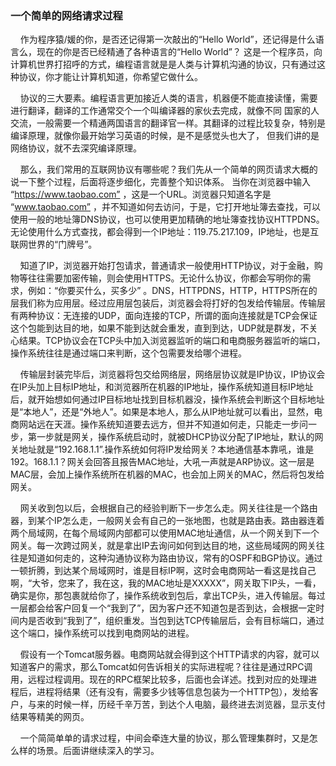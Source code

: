 ### 一个简单的网络请求过程

 &nbsp;&nbsp;&nbsp;&nbsp;作为程序猿/媛的你，是否还记得第一次敲出的“Hello World”，还记得是什么语言么，现在的你是否已经精通了各种语言的“Hello World”？
 这是一个程序员，向计算机世界打招呼的方式，编程语言就是是人类与计算机沟通的协议，只有通过这种协议，你才能让计算机知道，你希望它做什么。
    
 &nbsp;&nbsp;&nbsp;&nbsp;协议的三大要素。编程语言更加接近人类的语言，机器便不能直接读懂，需要进行翻译，翻译的工作通常交个一个叫编译器的家伙去完成，就像不同
 国家的人交流，一般需要一个精通两国语言的翻译官一样。其翻译的过程比较复杂，特别是编译原理，就像你最开始学习英语的时候，是不是感觉头也大了，
 但我们讲的是网络协议，就不去深究编译原理。 

 &nbsp;&nbsp;&nbsp;&nbsp;那么，我们常用的互联网协议有哪些呢？我们先从一个简单的网页请求大概的说一下整个过程，后面将逐步细化，完善整个知识体系。
当你在浏览器中输入 “https://www.taobao.com” ，这是一个URL。浏览器只知道名字是 “www.taobao.com” ，并不知道如何去访问，于是，它打开地址簿去查找，可以使用一般的地址簿DNS协议，也可以使用更加精确的地址簿查找协议HTTPDNS。无论使用什么方式查找，都会得到一个IP地址：119.75.217.109，IP地址，也是互联网世界的“门牌号”。
 
  &nbsp;&nbsp;&nbsp;&nbsp;知道了IP，浏览器开始打包请求，普通请求一般使用HTTP协议，对于金融，购物等往往需要加密传输，则会使用HTTPS。无论什么协议，你都会写明你的需求，例如：“你要买什么，买多少” 。DNS，HTTPDNS，HTTP，HTTPS所在的层我们称为应用层。经过应用层包装后，浏览器会将打好的包发给传输层。传输层有两种协议：无连接的UDP，面向连接的TCP，所谓的面向连接就是TCP会保证这个包能到达目的地，如果不能到达就会重发，直到到达，UDP就是群发，不关心结果。TCP协议会在TCP头中加入浏览器监听的端口和电商服务器监听的端口，操作系统往往是通过端口来判断，这个包需要发给哪个进程。
  
  &nbsp;&nbsp;&nbsp;&nbsp;传输层封装完毕后，浏览器将包交给网络层，网络层协议就是IP协议，IP协议会在IP头加上目标IP地址，和浏览器所在机器的IP地址，操作系统知道目标IP地址后，就开始想如何通过IP目标地址找到目标机器没，操作系统会判断这个目标地址是“本地人”，还是“外地人”。如果是本地人，那么从IP地址就可以看出，显然，电商网站远在天涯。操作系统知道要去远方，但并不知道如何走，只能走一步问一步，第一步就是网关，操作系统启动时，就被DHCP协议分配了IP地址，默认的网关地址就是“192.168.1.1”.操作系统如何将IP发给网关？本地通信基本靠吼，谁是192。168.1.1？网关会回答且报告MAC地址，大吼一声就是ARP协议。这一层是MAC层，会加上操作系统所在机器的MAC，也会加上网关的MAC，然后将包发给网关。
  
  &nbsp;&nbsp;&nbsp;&nbsp;网关收到包以后，会根据自己的经验判断下一步怎么走。网关往往是一个路由器，到某个IP怎么走，一般网关会有自己的一张地图，也就是路由表。路由器连着两个局域网，在每个局域网内部都可以使用MAC地址通信，从一个网关到下一个网关。每一次跨过网关，就是拿出IP去询问如何到达目的地，这些局域网的网关往往是知道如何走的，这种沟通协议称为路由协议，常有的OSPF和BGP协议。通过一顿折腾，到达某个局域网时，谁是目标IP啊，这时会电商网站一看这是找自己啊，“大爷，您来了，我在这，我的MAC地址是XXXXX”，网关取下IP头，一看，确实是你，那包裹就给你了，操作系统收到包后，拿出TCP头，进入传输层。每过一层都会给客户回复一个“我到了”，因为客户还不知道包是否到达，会根据一定时间内是否收到“我到了”，组织重发。当包到达TCP传输层后，会有目标端口，通过这个端口，操作系统可以找到电商网站的进程。
  
  &nbsp;&nbsp;&nbsp;&nbsp;假设有一个Tomcat服务器。电商网站就会得到这个HTTP请求的内容，就可以知道客户的需求，那么Tomcat如何告诉相关的实际进程呢？往往是通过RPC调用，远程过程调用。现在的RPC框架比较多，后面也会详述。找到对应的处理进程后，进程将结果（还有没有，需要多少钱等信息包装为一个HTTP包），发给客户，与来的时候一样，历经千辛万苦，到达个人电脑，最终进去浏览器，显示支付结果等精美的网页。
  
  &nbsp;&nbsp;&nbsp;&nbsp;一个简简单单的请求过程，中间会牵连大量的协议，那么管理集群时，又是怎么样的场景。后面讲继续深入的学习。
